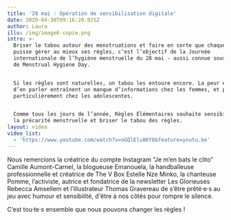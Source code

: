 ```yaml
---
title: '28 mai : Opération de sensibilisation digitale'
date: 2020-04-30T09:16:28.025Z
author: Laura
illu: /img/image6-copie.png
intro: >-
  Briser le tabou autour des menstruations et faire en sorte que chaque femme
  puisse gérer au mieux ses règles, c’est l’objectif de la Journée
  internationale de l’hygiène menstruelle du 28 mai - aussi connue sous le nom
  de Menstrual Hygiene Day.


  Si les règles sont naturelles, un tabou les entoure encore. La peur et la gêne
  d’en parler entraînent un manque d’informations chez les femmes, et plus
  particulièrement chez les adolescentes. 


  Comme tous les jours de l’année, Règles Élémentaires souhaite sensibiliser à
  la précarité menstruelle et briser le tabou des règles.
layout: video
video_list:
  - 'https://www.youtube.com/watch?v=nGQlElu8KY0&feature=youtu.be'
---
```

Nous remercions la créatrice du compte Instagram “Je m’en bats le clito” Camille Aumont-Carnel, la blogueuse Emanouela, la handballeuse professionnelle et créatrice de The V Box Estelle Nze Minko, la chanteuse Pomme, l’activiste, autrice et fondatrice de la newsletter Les Glorieuses Rebecca Amsellem et l’illustrateur Thomas Gravereau de s’être prêté·e·s au jeu avec humour et sensibilité, d'être à nos côtés pour rompre le silence.

C’est tou·te·s ensemble que nous pouvons changer les règles !
